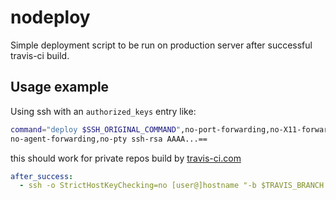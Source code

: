 # nodeploy
Simple deployment script to be run on production server after successful
travis-ci build.

## Usage example 
Using ssh with an ```authorized_keys``` entry like:
```bash
command="deploy $SSH_ORIGINAL_COMMAND",no-port-forwarding,no-X11-forwarding,\
no-agent-forwarding,no-pty ssh-rsa AAAA...==
```
this should work for private repos build by [travis-ci.com](https://travis-ci.com)
```yaml
after_success:
  - ssh -o StrictHostKeyChecking=no [user@]hostname "-b $TRAVIS_BRANCH -c $TRAVIS_COMMIT --repoDir <path> --deployDir <path>"
```
